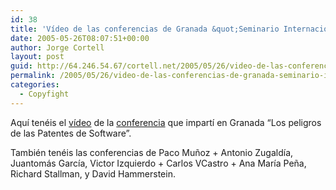 ```yaml
---
id: 38
title: 'Ví­deo de las conferencias de Granada &quot;Seminario Internacional Software Libre&quot;'
date: 2005-05-26T08:07:51+00:00
author: Jorge Cortell
layout: post
guid: http://64.246.54.67/cortell.net/2005/05/26/video-de-las-conferencias-de-granada-seminario-internacional-software-libre/
permalink: /2005/05/26/video-de-las-conferencias-de-granada-seminario-internacional-software-libre/
categories:
  - Copyfight
---
```

Aquí­ tenéis el [ví­deo](http://www.gcubo.org/seminario/informacion) de la [conferencia](http://homepage.mac.com/jorgecortell/blogwavestudio/LH20041021114344/LHA20050422130614/index.html) que impartí­ en Granada &#8220;Los peligros de las Patentes de Software&#8221;.

También tenéis las conferencias de Paco Muñoz + Antonio Zugaldí­a, Juantomás Garcí­a, Victor Izquierdo + Carlos VCastro + Ana Marí­a Peña, Richard Stallman, y David Hammerstein.